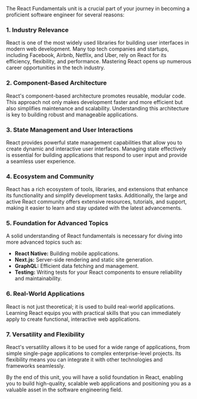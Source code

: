The React Fundamentals unit is a crucial part of your journey in becoming a proficient software engineer for several reasons:

### 1. **Industry Relevance**
React is one of the most widely used libraries for building user interfaces in modern web development. Many top tech companies and startups, including Facebook, Airbnb, Netflix, and Uber, rely on React for its efficiency, flexibility, and performance. Mastering React opens up numerous career opportunities in the tech industry.

### 2. **Component-Based Architecture**
React's component-based architecture promotes reusable, modular code. This approach not only makes development faster and more efficient but also simplifies maintenance and scalability. Understanding this architecture is key to building robust and manageable applications.

### 3. **State Management and User Interactions**
React provides powerful state management capabilities that allow you to create dynamic and interactive user interfaces. Managing state effectively is essential for building applications that respond to user input and provide a seamless user experience.

### 4. **Ecosystem and Community**
React has a rich ecosystem of tools, libraries, and extensions that enhance its functionality and simplify development tasks. Additionally, the large and active React community offers extensive resources, tutorials, and support, making it easier to learn and stay updated with the latest advancements.

### 5. **Foundation for Advanced Topics**
A solid understanding of React fundamentals is necessary for diving into more advanced topics such as:
- **React Native:** Building mobile applications.
- **Next.js:** Server-side rendering and static site generation.
- **GraphQL:** Efficient data fetching and management.
- **Testing:** Writing tests for your React components to ensure reliability and maintainability.

### 6. **Real-World Applications**
React is not just theoretical; it is used to build real-world applications. Learning React equips you with practical skills that you can immediately apply to create functional, interactive web applications.

### 7. **Versatility and Flexibility**
React's versatility allows it to be used for a wide range of applications, from simple single-page applications to complex enterprise-level projects. Its flexibility means you can integrate it with other technologies and frameworks seamlessly.

By the end of this unit, you will have a solid foundation in React, enabling you to build high-quality, scalable web applications and positioning you as a valuable asset in the software engineering field.
